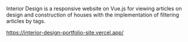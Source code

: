 Interior Design is a responsive website on Vue.js for viewing articles on design and construction of houses with the implementation of filtering articles by tags.

https://interior-design-portfolio-site.vercel.app/
